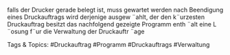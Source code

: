 falls der Drucker gerade belegt ist, muss gewartet werden
nach Beendigung eines Druckauftrags wird derjenige ausgew ¨ahlt, der den
k¨urzesten Druckauftrag besitzt
das nachfolgend gezeigte Programm enth ¨alt eine L ¨osung f¨ur die Verwaltung
der Druckauftr ¨age

   Tags & Topics:
   #Druckauftrag
   #Programm
   #Druckauftrags
   #Verwaltung